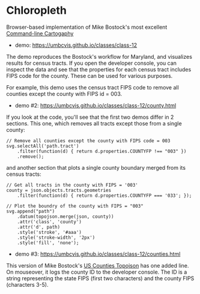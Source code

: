 # Chloropleth

Browser-based implementation of Mike Bostock's most excellent [Command-line Cartogaphy](https://medium.com/@mbostock/command-line-cartography-part-1-897aa8f8ca2c)

* demo: https://umbcvis.github.io/classes/class-12

The demo reproduces the Bostock's workflow for Maryland, and visualizes results for census tracts. If you open the developer console, you can inspect the data and see that the properties for each census tract includes FIPS code for the county.  These can be used for various purposes.  

For example, this demo uses the census tract FIPS code to remove all counties except the county with FIPS id = 003.

* demo #2: https://umbcvis.github.io/classes/class-12/county.html

If you look at the code, you'll see that the first two demos differ in 2 sections. This one, which removes all tracts except those from a single county:

    // Remove all counties except the county with FIPS code = 003
    svg.selectAll('path.tract')
        .filter(function(d) { return d.properties.COUNTYFP !== "003" })
        .remove();

and another section that plots a single county boundary merged from its census tracts:

    // Get all tracts in the county with FIPS = '003'
    county = json.objects.tracts.geometries
        .filter(function(d) { return d.properties.COUNTYFP === '033'; });

    // Plot the boundry of the county with FIPS = "003"
    svg.append("path")
        .datum(topojson.merge(json, county))
        .attr('class', 'county')
        .attr('d', path)
        .style('stroke', '#aaa')
        .style('stroke-width', '2px')
        .style('fill', 'none');

* demo #3: https://umbcvis.github.io/classes/class-12/counties.html

This version of Mike Bostock's [US Counties Topojson](https://bl.ocks.org/mbostock/4122298) has one added line. On mouseover, it logs the county ID to the developer console.  The ID is a string representing the state FIPS (first two characters) and the county FIPS (characters 3-5).
